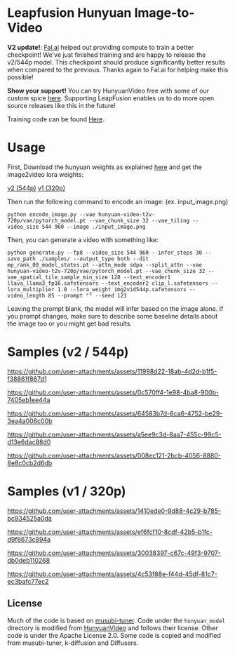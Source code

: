 # Leapfusion Hunyuan Image-to-Video
**V2 update!**: [Fal.ai](https://fal.ai/) helped out providing compute to train a better checkpoint! We've just finished training and are happy to release the v2/544p model. This checkpoint should produce significantly better results when compared to the previous. Thanks again to Fal.ai for helping make this possible!

**Show your support!** You can try HunyuanVideo free with some of our custom spice [here](https://leapfusion.ai/). Supporting LeapFusion enables us to do more open source releases like this in the future!

Training code can be found [Here](https://github.com/AeroScripts/musubi-tuner-img2video).

# Usage
First, Download the hunyuan weights as explained [here](https://github.com/AeroScripts/musubi-tuner-img2video/tree/main?tab=readme-ov-file#use-the-official-hunyuanvideo-model) and get the image2video lora weights:

[v2 (544p)](https://huggingface.co/leapfusion-image2vid-test/image2vid-960x544/blob/main/img2vid544p.safetensors)
[v1 (320p)](https://huggingface.co/leapfusion-image2vid-test/image2vid-512x320/blob/main/img2vid.safetensors)


Then run the following command to encode an image: (ex. input_image.png)
```
python encode_image.py --vae hunyuan-video-t2v-720p/vae/pytorch_model.pt --vae_chunk_size 32 --vae_tiling --video_size 544 960 --image ./input_image.png
```

Then, you can generate a video with something like:
```
python generate.py --fp8 --video_size 544 960 --infer_steps 30 --save_path ./samples/ --output_type both --dit mp_rank_00_model_states.pt --attn_mode sdpa --split_attn --vae hunyuan-video-t2v-720p/vae/pytorch_model.pt --vae_chunk_size 32 --vae_spatial_tile_sample_min_size 128 --text_encoder1 llava_llama3_fp16.safetensors --text_encoder2 clip_l.safetensors --lora_multiplier 1.0 --lora_weight img2vid544p.safetensors --video_length 85 --prompt "" --seed 123
```
Leaving the prompt blank, the model will infer based on the image alone. If you prompt changes, make sure to describe some baseline details about the image too or you might get bad results.

# Samples (v2 / 544p)

https://github.com/user-attachments/assets/11998d22-18ab-4d2d-b1f5-f38861f867d1

https://github.com/user-attachments/assets/0c570ff4-1e98-4ba8-900b-7405eb1ee44a

https://github.com/user-attachments/assets/64583b7d-8ca6-4752-be29-3ea4a006c00b

https://github.com/user-attachments/assets/a5ee9c3d-8aa7-455c-99c5-d13e6dac88d0

https://github.com/user-attachments/assets/008ec121-2bcb-4056-8880-8e8c0cb2d6db





# Samples (v1 / 320p)
https://github.com/user-attachments/assets/1410ede0-9d88-4c29-b785-bc934525a0da

https://github.com/user-attachments/assets/ef6fcf10-8cdf-42b5-b1fc-d9f8673c894a

https://github.com/user-attachments/assets/30038397-c67c-49f3-9707-db0deb110268

https://github.com/user-attachments/assets/4c53f88e-f44d-45df-81c7-ec3bafc77ec2



## License

Much of the code is based on [musubi-tuner](https://github.com/kohya-ss/musubi-tuner). Code under the `hunyuan_model` directory is modified from [HunyuanVideo](https://github.com/Tencent/HunyuanVideo) and follows their license.
Other code is under the Apache License 2.0. Some code is copied and modified from musubi-tuner, k-diffusion and Diffusers.
